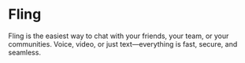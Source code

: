 # Fling
Fling is the easiest way to chat with your friends, your team, or your communities. Voice, video, or just text—everything is fast, secure, and seamless.
